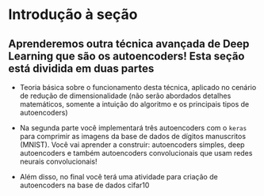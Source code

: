 # Introdução à seção

## Aprenderemos outra técnica avançada de Deep Learning que são os autoencoders! Esta seção está dividida em duas partes

- Teoria básica sobre o funcionamento desta técnica, aplicado no cenário de redução de dimensionalidade (não serão abordados detalhes matemáticos, somente a intuição do algoritmo e os principais tipos de autoencoders)

- Na segunda parte você implementará três autoencoders com o `keras` para comprimir as imagens da base de dados de dígitos manuscritos (MNIST). Você vai aprender a construir: autoencoders simples, deep autoencoders e também autoencoders convolucionais que usam redes neurais convolucionais!

- Além disso, no final você terá uma atividade para criação de autoencoders na base de dados cifar10
